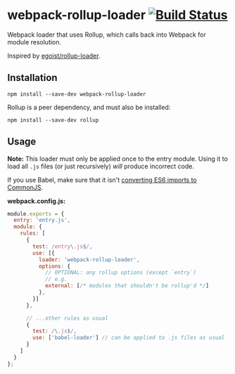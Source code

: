 # webpack-rollup-loader [![Build Status](https://travis-ci.org/erikdesjardins/webpack-rollup-loader.svg?branch=master)](https://travis-ci.org/erikdesjardins/webpack-rollup-loader)

Webpack loader that uses Rollup, which calls back into Webpack for module resolution.

Inspired by [egoist/rollup-loader](https://github.com/egoist/rollup-loader).

## Installation
  
`npm install --save-dev webpack-rollup-loader`

Rollup is a peer dependency, and must also be installed:

`npm install --save-dev rollup`

## Usage

**Note:** This loader must only be applied once to the entry module. Using it to load all `.js` files (or just recursively) _will_ produce incorrect code.

If you use Babel, make sure that it isn't [converting ES6 imports to CommonJS](https://babeljs.io/docs/en/babel-plugin-transform-modules-commonjs).

**webpack.config.js:**

```js
module.exports = {
  entry: 'entry.js',
  module: {
    rules: [
      {
        test: /entry\.js$/,
        use: [{
          loader: 'webpack-rollup-loader',
          options: {
            // OPTIONAL: any rollup options (except `entry`)
            // e.g.
            external: [/* modules that shouldn't be rollup'd */]
          },
        }]
      },

      // ...other rules as usual
      {
        test: /\.js$/,
        use: ['babel-loader'] // can be applied to .js files as usual
      }
    ]
  }
};
```
